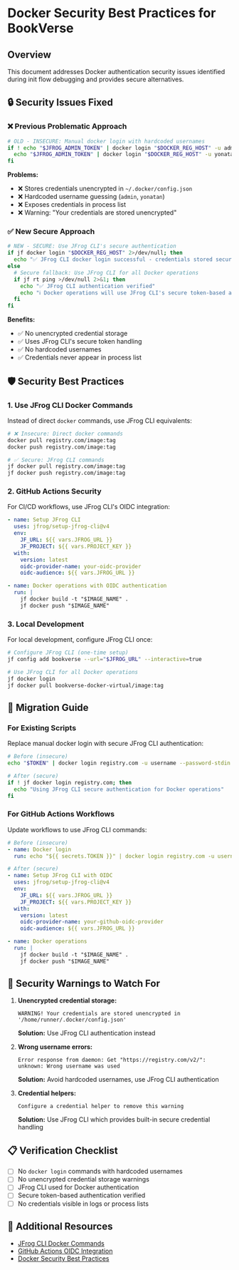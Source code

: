 # Docker Security Best Practices for BookVerse

## Overview
This document addresses Docker authentication security issues identified during init flow debugging and provides secure alternatives.

## 🔒 Security Issues Fixed

### ❌ Previous Problematic Approach
```bash
# OLD - INSECURE: Manual docker login with hardcoded usernames
if ! echo "$JFROG_ADMIN_TOKEN" | docker login "$DOCKER_REG_HOST" -u admin --password-stdin; then
  echo "$JFROG_ADMIN_TOKEN" | docker login "$DOCKER_REG_HOST" -u yonatan --password-stdin
fi
```

**Problems:**
- ❌ Stores credentials unencrypted in `~/.docker/config.json`
- ❌ Hardcoded username guessing (`admin`, `yonatan`)
- ❌ Exposes credentials in process list
- ❌ Warning: "Your credentials are stored unencrypted"

### ✅ New Secure Approach
```bash
# NEW - SECURE: Use JFrog CLI's secure authentication
if jf docker login "$DOCKER_REG_HOST" 2>/dev/null; then
  echo "✅ JFrog CLI docker login successful - credentials stored securely"
else
  # Secure fallback: Use JFrog CLI for all Docker operations
  if jf rt ping >/dev/null 2>&1; then
    echo "✅ JFrog CLI authentication verified"
    echo "ℹ️ Docker operations will use JFrog CLI's secure token-based authentication"
  fi
fi
```

**Benefits:**
- ✅ No unencrypted credential storage
- ✅ Uses JFrog CLI's secure token handling
- ✅ No hardcoded usernames
- ✅ Credentials never appear in process list

## 🛡️ Security Best Practices

### 1. Use JFrog CLI Docker Commands
Instead of direct `docker` commands, use JFrog CLI equivalents:

```bash
# ❌ Insecure: Direct docker commands
docker pull registry.com/image:tag
docker push registry.com/image:tag

# ✅ Secure: JFrog CLI commands
jf docker pull registry.com/image:tag
jf docker push registry.com/image:tag
```

### 2. GitHub Actions Security
For CI/CD workflows, use JFrog CLI's OIDC integration:

```yaml
- name: Setup JFrog CLI
  uses: jfrog/setup-jfrog-cli@v4
  env:
    JF_URL: ${{ vars.JFROG_URL }}
    JF_PROJECT: ${{ vars.PROJECT_KEY }}
  with:
    version: latest
    oidc-provider-name: your-oidc-provider
    oidc-audience: ${{ vars.JFROG_URL }}

- name: Docker operations with OIDC authentication
  run: |
    jf docker build -t "$IMAGE_NAME" .
    jf docker push "$IMAGE_NAME"
```

### 3. Local Development
For local development, configure JFrog CLI once:

```bash
# Configure JFrog CLI (one-time setup)
jf config add bookverse --url="$JFROG_URL" --interactive=true

# Use JFrog CLI for all Docker operations
jf docker login
jf docker pull bookverse-docker-virtual/image:tag
```

## 🔧 Migration Guide

### For Existing Scripts
Replace manual docker login with secure JFrog CLI authentication:

```bash
# Before (insecure)
echo "$TOKEN" | docker login registry.com -u username --password-stdin

# After (secure)
if ! jf docker login registry.com; then
  echo "Using JFrog CLI secure authentication for Docker operations"
fi
```

### For GitHub Actions Workflows
Update workflows to use JFrog CLI commands:

```yaml
# Before (insecure)
- name: Docker login
  run: echo "${{ secrets.TOKEN }}" | docker login registry.com -u username --password-stdin

# After (secure)
- name: Setup JFrog CLI with OIDC
  uses: jfrog/setup-jfrog-cli@v4
  env:
    JF_URL: ${{ vars.JFROG_URL }}
    JF_PROJECT: ${{ vars.PROJECT_KEY }}
  with:
    version: latest
    oidc-provider-name: your-github-oidc-provider
    oidc-audience: ${{ vars.JFROG_URL }}

- name: Docker operations
  run: |
    jf docker build -t "$IMAGE_NAME" .
    jf docker push "$IMAGE_NAME"
```

## 🚨 Security Warnings to Watch For

1. **Unencrypted credential storage:**
   ```
   WARNING! Your credentials are stored unencrypted in '/home/runner/.docker/config.json'
   ```
   **Solution:** Use JFrog CLI authentication instead

2. **Wrong username errors:**
   ```
   Error response from daemon: Get "https://registry.com/v2/": unknown: Wrong username was used
   ```
   **Solution:** Avoid hardcoded usernames, use JFrog CLI authentication

3. **Credential helpers:**
   ```
   Configure a credential helper to remove this warning
   ```
   **Solution:** Use JFrog CLI which provides built-in secure credential handling

## 📋 Verification Checklist

- [ ] No `docker login` commands with hardcoded usernames
- [ ] No unencrypted credential storage warnings
- [ ] JFrog CLI used for Docker authentication
- [ ] Secure token-based authentication verified
- [ ] No credentials visible in logs or process lists

## 🔗 Additional Resources

- [JFrog CLI Docker Commands](https://docs.jfrog-applications.jfrog.io/jfrog-applications/jfrog-cli/cli-for-jfrog-artifactory/docker-commands)
- [GitHub Actions OIDC Integration](https://docs.jfrog-applications.jfrog.io/jfrog-applications/jfrog-cli/cli-for-jfrog-platform/openid-connect)
- [Docker Security Best Practices](https://docs.docker.com/engine/security/)
